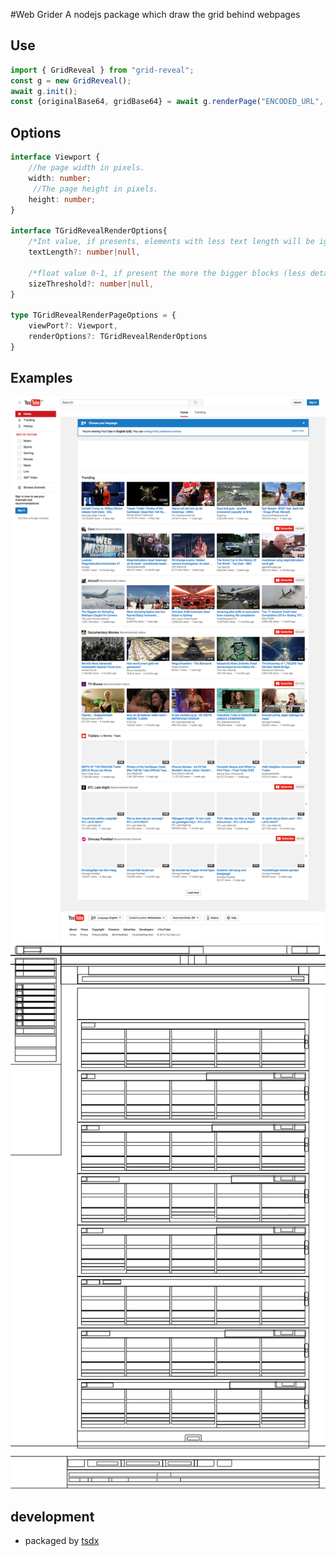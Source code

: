 #Web Grider 
A nodejs package which draw the grid behind webpages

## Use
```typescript
import { GridReveal } from "grid-reveal";
const g = new GridReveal();
await g.init();
const {originalBase64, gridBase64} = await g.renderPage("ENCODED_URL", opts);
```

## Options
```typescript
interface Viewport {
    //he page width in pixels.
    width: number;
     //The page height in pixels.
    height: number;
}

interface TGridRevealRenderOptions{
    /*Int value, if presents, elements with less text length will be ignored*/
    textLength?: number|null,

    /*float value 0-1, if present the more the bigger blocks (less details)*/
    sizeThreshold?: number|null,
}

type TGridRevealRenderPageOptions = {
    viewPort?: Viewport,
    renderOptions?: TGridRevealRenderOptions
}

```

## Examples
![youtube-homepage](examples/1475803206342-normal.png?raw=true "youtube homepage | normal view")
![youtube-homepage](examples/1475803206342-grid.png?raw=true "youtube homepage | grid view")


## development
- packaged by [tsdx](https://github.com/jaredpalmer/tsdx)
